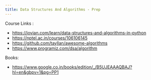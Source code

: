 ```yaml
---
title: Data Structures And Algorithms - Prep
---
```



Course Links : 
- https://jovian.com/learn/data-structures-and-algorithms-in-python
- https://nptel.ac.in/courses/106106145
- https://github.com/tayllan/awesome-algorithms
- https://www.programiz.com/dsa/algorithm

Books: 
- https://www.google.co.in/books/edition/_/B5UJEAAAQBAJ?hl=en&gbpv=1&pg=PP1
